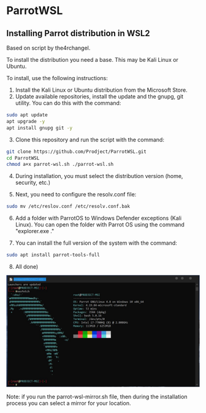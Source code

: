 # ParrotWSL
 Installing Parrot distribution in WSL2
 --------------------------------------
 Based on script by the4rchangel.

To install the distribution you need a base. This may be Kali Linux or Ubuntu.

To install, use the following instructions:

1. Install the Kali Linux or Ubuntu distribution from the Microsoft Store.
2. Update available repositories, install the update and the gnupg, git utility. You can do this with the command:

```bash
sudo apt update
apt upgrade -y 
apt install gnupg git -y
```

3. Clone this repository and run the script with the command: 

```bash
git clone https://github.com/Prodject/ParrotWSL.git 
cd ParrotWSL 
chmod a+x parrot-wsl.sh ./parrot-wsl.sh
```

4. During installation, you must select the distribution version (home, security, etc.)

5. Next, you need to configure the resolv.conf file:

```bash
sudo mv /etc/reslov.conf /etc/resolv.conf.bak
```

6. Add a folder with ParrotOS to Windows Defender exceptions (Kali Linux). You can open the folder with Parrot OS using the command "explorer.exe ."

7. You can install the full version of the system with the command:

```bash
sudo apt install parrot-tools-full
```

8. All done)

![neofetch](https://github.com/Prodject/ParrotWSL/raw/master/.raw/parrot.png)

Note: if you run the parrot-wsl-mirror.sh file, then during the installation process you can select a mirror for your location.


